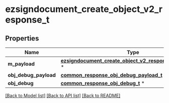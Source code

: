 # ezsigndocument_create_object_v2_response_t

## Properties
Name | Type | Description | Notes
------------ | ------------- | ------------- | -------------
**m_payload** | [**ezsigndocument_create_object_v2_response_m_payload_t**](ezsigndocument_create_object_v2_response_m_payload.md) \* |  | 
**obj_debug_payload** | [**common_response_obj_debug_payload_t**](common_response_obj_debug_payload.md) \* |  | [optional] 
**obj_debug** | [**common_response_obj_debug_t**](common_response_obj_debug.md) \* |  | [optional] 

[[Back to Model list]](../README.md#documentation-for-models) [[Back to API list]](../README.md#documentation-for-api-endpoints) [[Back to README]](../README.md)


